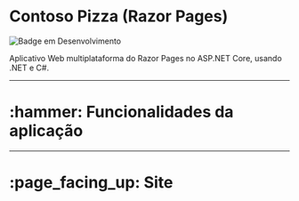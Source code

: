 <!DOCTYPE html>
<html lang="en">

<h1>Contoso Pizza (Razor Pages)</h1> 

![Badge em Desenvolvimento](http://img.shields.io/static/v1?label=STATUS&message=EM%20DESENVOLVIMENTO&color=GREEN&style=for-the-badge)

Aplicativo Web multiplataforma do Razor Pages no ASP.NET Core, usando .NET e C#.

<hr>

<h1>:hammer: Funcionalidades da aplicação</h1>
<!--
- `Função 1 - Cadastrar funcionário`: Ao clicar em "Adicionar empregados" na página inicial, você será direcionado para a página onde preencherá os dados do empregado e ao clicar em 'Enviar' será adicionado o novo empregado;
- `Função 2 - Atualizar dados`: Caso necessário atualizar algum dado do funcionário, na página dos "Empregados", na frente do funcionário que deseja atualizar clique em 'Editar', altere os dados e clique em 'Enviar';
- `Função 3 - Excluir`: Para exclusão, siga o mesmo passo da Função 2 e clique em 'Deletar'.
-->
<hr>

<h1>:page_facing_up: Site</h1>
<!--
<h3>Página inicial</h3>

![HomePage](https://github.com/felipe-gust/ASP.NET-MVC-CRUD/assets/50121496/adcdb842-f5f1-4fae-8688-f8e5254b7d31)
<br>

<h3>Lista de funcionários</h3>

![Employees](https://github.com/felipe-gust/ASP.NET-MVC-CRUD/assets/50121496/39ccc103-8573-4159-8221-b337614c6586)
<br>

<h3>Cadastrar funcionário</h3>

![AddEmployee](https://github.com/felipe-gust/ASP.NET-MVC-CRUD/assets/50121496/aadaad88-a4c5-4be3-a122-3b74cde01473)
<br>

<h3>Editar ou Deletar funcionário</h3>

![View](https://github.com/felipe-gust/ASP.NET-MVC-CRUD/assets/50121496/e088a831-7580-4b16-a53d-187b98604235)
-->
<hr>

<h1>:computer: Tecnologias utilizadas</h1>
<!--
- `C#`
- `ASP.NET Core / .NET 6.0`
- `SQL Server 6.0`
- `Bootstrap`
- `HTML e CSS`
- `Git e GitHub`
-->
